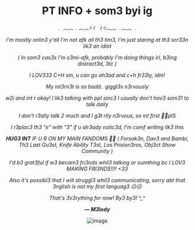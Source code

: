<div align="center">

# PT INFO + som3 byi ig

*﹒ ︵︵﹒︵︵୨ ꒰ㅤ꒱ ୧︵︵﹒︵︵ ﹒*

*I'm mostly onlin3 y'all I'm not afk all th3 tim3, I'm just staring at th3 scr33n lik3 an idiot*

*( In som3 cas3s I'm s3mi-afk, probably I'm doing things irl, b3ing distract3d, 3tc )*

*I LOV333 C+H sm, u can go ah3ad and c+h fr33ly, idm!*

*My int3rn3t is so badd.. giggl3s n3rvously*

*w2i and int r okay! I lik3 talking with ppl sinc3 I usually don't hav3 som31 to talk daily*

*I don't r3ally talk 2 much and I g3t rlly n3rvous, so int first 🙏🙏plS*

*I r3plac3 th3 "e" with "3" if u alr3ady notic3d, I'm comf writing lik3 this*

***HUG3 INT** IF U R ON MY MAIN FANDOMS 🙏🙏 ( Forsak3n, Dav3 and Bambi, Th3 Last Gu3st, Knife Ability T3st, Los Prision3ros, Obj3ct Show Community )*

*I'd b3 grat3ful if w3 becam3 fri3nds whil3 talking or sumthing bc I LOV3 MAKING FRI3NDS!!!! <33*

*Also it's possibl3 that I will struggl3 whil3 communicating, sorry abt that 3nglish is not my first languag3 ☹️☹️*

*That's 3v3rything for now! By3 by3! ^_^*

***— M3lody***
 

![image](https://media.tenor.com/mVlmUXRjvPQAAAAi/johndoe-roblox.gif)

